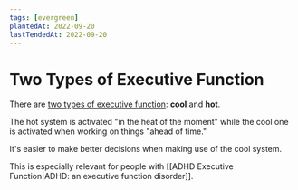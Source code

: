 ```yaml
---
tags: [evergreen]
plantedAt: 2022-09-20
lastTendedAt: 2022-09-20
---
```


# Two Types of Executive Function

There are [two types of executive function](https://youtu.be/rC3tG3lbrNM?t=108): **cool** and **hot**.

The hot system is activated "in the heat of the moment" while the cool one is activated when working on things "ahead of time."

It's easier to make better decisions when making use of the cool system.

This is especially relevant for people with [[ADHD Executive Function|ADHD: an executive function disorder]].
